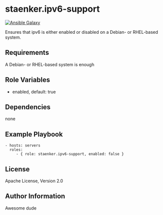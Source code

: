 staenker.ipv6-support
=========
[![Ansible Galaxy](http://img.shields.io/badge/AnsibleGalaxy-staenker.ipv6--support-blue.svg?style=flat)](https://galaxy.ansible.com/list#/roles/2125)

Ensures that ipv6 is either enabled or disabled on a Debian- or RHEL-based system.

Requirements
------------

A Debian- or RHEL-based system is enough

Role Variables
--------------

 - enabled, default: true

Dependencies
------------

none

Example Playbook
----------------

    - hosts: servers
      roles:
         - { role: staenker.ipv6-support, enabled: false }

License
-------

Apache License, Version 2.0

Author Information
------------------

Awesome dude
